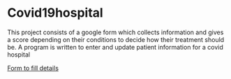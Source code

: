 # Covid19hospital
This project consists of a google form which collects information and gives a score depending on their conditions to decide how their treatment should be. A program is written to enter and update patient information for a covid hospital

[Form to fill details](https://forms.gle/iYA4R697wnBSD1NZ9)
